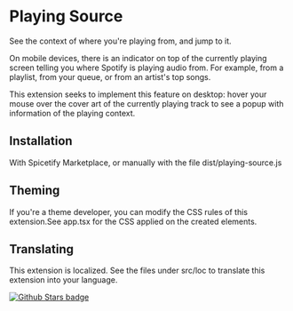# Playing Source
 
See the context of where you're playing from, and jump to it.

On mobile devices, there is an indicator on top of the currently playing screen telling you where Spotify is playing audio from. For example, from a playlist, from your queue, or from an artist's top songs.

This extension seeks to implement this feature on desktop: hover your mouse over the cover art of the currently playing track to see a popup with information of the playing context.

## Installation
With Spicetify Marketplace, or manually with the file dist/playing-source.js

## Theming
If you're a theme developer, you can modify the CSS rules of this extension.See app.tsx for the CSS applied on the created elements.

## Translating
This extension is localized. See the files under src/loc to translate this extension into your language.

[![Github Stars badge](https://img.shields.io/github/stars/Aimarekin/Aimarekins-Spicetify-Extensions?logo=github&style=social)](https://github.com/Aimarekin/Aimarekins-Spicetify-Extensions)